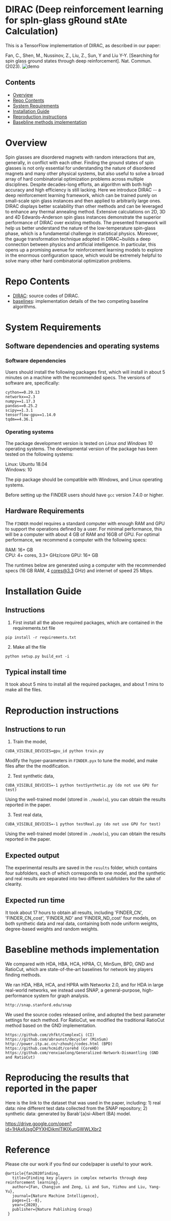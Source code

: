 # DIRAC (Deep reinforcement learning for spIn-glass gRound stAte Calculation)

This is a TensorFlow implementation of DIRAC, as described in our paper:

Fan, C., Shen, M., Nussinov, Z., Liu, Z., Sun, Y and Liu Y-Y. [Searching for spin glass ground states through deep reinforcement]. Nat. Commun. (2023). ![demo](https://github.com/FFrankyy/DIRAC/blob/main/Paper/Featured_Image_NC.png)

## Contents

- [Overview](#overview)
- [Repo Contents](#repo-contents)
- [System Requirements](#system-requirements)
- [Installation Guide](#installation-guide)
- [Reproduction instructions](#reproduction-instructions)
- [Basebline methods implementation](#basebline-methods-implementation)

# Overview

Spin glasses are disordered magnets with random interactions that are, generally, in conflict with each other. Finding the ground states of spin glasses is not only essential for understanding the nature of disordered magnets and many other physical systems, but also useful to solve a broad array of hard combinatorial optimization problems across multiple disciplines. Despite decades-long efforts, an algorithm with both high accuracy and high efficiency is still lacking. Here we introduce DIRAC -- a deep reinforcement learning framework, which can be trained purely on small-scale spin glass instances and then applied to arbitrarily large ones. DIRAC displays better scalability than other methods and can be leveraged to enhance any thermal annealing method. Extensive calculations on 2D, 3D and 4D Edwards-Anderson spin glass instances demonstrate the superior performance of DIRAC over existing methods. The presented framework will help us better understand the nature of the low-temperature spin-glass phase, which is a fundamental challenge in statistical physics. Moreover, the gauge transformation technique adopted in DIRAC~builds a deep connection between physics and artificial intelligence. In particular, this opens up a promising avenue for reinforcement learning models to explore in the enormous configuration space, which would be extremely helpful to solve many other hard combinatorial optimization problems.

# Repo Contents

- [DIRAC](./DIRAC): source codes of DIRAC.
- [baselines](./baselines): implementation details of the two competing baseline algorithms.


# System Requirements

## Software dependencies and operating systems

### Software dependencies

Users should install the following packages first, which will install in about 5 minutes on a machine with the recommended specs. The versions of software are, specifically:
```
cython==0.29.13 
networkx==2.3 
numpy==1.17.3 
pandas==0.25.2 
scipy==1.3.1 
tensorflow-gpu==1.14.0 
tqdm==4.36.1
```

### Operating systems
The package development version is tested on *Linux and Windows 10* operating systems. The developmental version of the package has been tested on the following systems:

Linux: Ubuntu 18.04  
Windows: 10

The pip package should be compatible with Windows, and Linux operating systems.

Before setting up the FINDER users should have `gcc` version 7.4.0 or higher.

## Hardware Requirements
The `FINDER` model requires a standard computer with enough RAM and GPU to support the operations defined by a user. For minimal performance, this will be a computer with about 4 GB of RAM and 16GB of GPU. For optimal performance, we recommend a computer with the following specs:

RAM: 16+ GB  
CPU: 4+ cores, 3.3+ GHz/core
GPU: 16+ GB

The runtimes below are generated using a computer with the recommended specs (16 GB RAM, 4 cores@3.3 GHz) and internet of speed 25 Mbps.


# Installation Guide

## Instructions
1. First install all the above required packages, which are contained in the requirements.txt file
```
pip install -r requirements.txt
```
2. Make all the file
```
python setup.py build_ext -i
```

## Typical install time
It took about 5 mins to install all the required packages, and about 1 mins to make all the files.

# Reproduction instructions

## Instructions to run
1. Train the model, 
```
CUDA_VISIBLE_DEVICES=gpu_id python train.py
```
Modify the hyper-parameters in `FINDER.pyx` to tune the model, and make files after the the modification.

2. Test synthetic data,
```
CUDA_VISIBLE_DEVICES=-1 python testSynthetic.py (do not use GPU for test)
```
Using the well-trained model (stored in `./models`), you can obtain the results reported in the paper.

3. Test real data,
```
CUDA_VISIBLE_DEVICES=-1 python testReal.py (do not use GPU for test)
```
Using the well-trained model (stored in `./models`), you can obtain the results reported in the paper.


## Expected output
The experimental results are saved in the `results` folder, which contains four subfolders, each of which corresponds to one model, and the synthetic and real results are separated into two different subfolders for the sake of clearity.

## Expected run time
It took about 17 hours to obtain all results, including 'FINDER_CN', 'FINDER_CN_cost', 'FINDER_ND' and 'FINDER_ND_cost' four models, on both synthetic data and real data, containing both node uniform weights, degree-based weights and random weights.


# Basebline methods implementation
We compared with HDA, HBA, HCA, HPRA, CI, MinSum, BPD, GND and RatioCut, which are state-of-the-art baselines for network key players finding methods.

We ran HDA, HBA, HCA, and HPRA with Networkx 2.0, and for HDA in large real-world networks, we instead used SNAP, a general-purpose, high-performance system for graph analysis. 
```
http://snap.stanford.edu/snap 
```

We used the source codes released online, and adopted the best parameter settings for each method. For RatioCut, we modified the traditional RatioCut method based on the GND implementation.
```
https://github.com/zhfkt/ComplexCi (CI)
https://github.com/abraunst/decycler (MinSum)
http://power.itp.ac.cn/~zhouhj/codes.html (BPD)
https://github.com/hcmidt/corehd (CoreHD)
https://github.com/renxiaolong/Generalized-Network-Dismantling (GND and RatioCut)
```

# Reproducing the results that reported in the paper

Here is the link to the dataset that was used in the paper, including: 1) real data: nine different test data collected from the SNAP repository; 2) synthetic data: generated by Barab\'{a}si-Albert (BA) model.

https://drive.google.com/open?id=1HAxIUsgOPYXHDikmlTIKIXunGWWLXbr2

# Reference

Please cite our work if you find our code/paper is useful to your work. 

    @article{fan2020finding,
       title={Finding key players in complex networks through deep reinforcement learning},
       author={Fan, Changjun and Zeng, Li and Sun, Yizhou and Liu, Yang-Yu},
       journal={Nature Machine Intelligence},
       pages={1--8},
       year={2020},
       publisher={Nature Publishing Group}
     }
